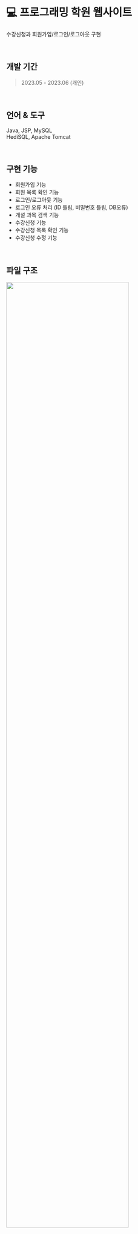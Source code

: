# :computer: 프로그래밍 학원 웹사이트
수강신청과 회원가입/로그인/로그아웃 구현

<br />

## 개발 기간
>2023.05 - 2023.06 (개인)
<br />

## 언어 & 도구
Java, JSP, MySQL <br />
HediSQL, Apache Tomcat

<br />

## 구현 기능
- 회원가입 기능
- 회원 목록 확인 기능
- 로그인/로그아웃 기능
- 로그인 오류 처리 (ID 틀림, 비밀번호 틀림, DB오류)
- 개설 과목 검색 기능
- 수강신청 기능
- 수강신청 목록 확인 기능
- 수강신청 수정 기능

<br />

## 파일 구조
<img src="https://github.com/na-kyoung/academy_website_jsp/assets/137421820/5486f5b4-e482-4385-b737-588f2009b81b" style="width:80%;"/>
<p></p>
<br />

<!--
![파일구조 최종](https://github.com/na-kyoung/academy_website_jsp/assets/137421820/5486f5b4-e482-4385-b737-588f2009b81b)
-->

## 파일 설명
| 파일 이름 | 내용 |
|-----|-----|
| main.jsp | 아무 곳이나 클릭 시 메인 홈페이지로 이동 |
| main_sub.jsp | 메인 홈페이지 |
| main_nav.jsp | 메인 - 내비게이션 바 |
| main_carousel.jsp | 메인 - 이미지 슬라이드 |
| main_service.jsp | 메인 - 과목 카드 |
| loginForm.jsp | 로그인 페이지 - 정보 입력 후 로그인 버튼을 클릭 시, loginProc.jsp로 처리 |
| loginProc.jsp | 로그인 성공/실패 처리 - 로그인 실패 시 원인이 뜨고, 로그인 성공 시 메인 홈페이지로 이동 |
| joinForm.jsp | 회원가입 페이지 - 정보 입력 후 회원가입 버튼을 클릭 시, joinProc.jsp로 이동 |
| joinProc.jsp | 회원가입 완료 페이지 - 입력한 정보를 확인 |
| joinList.jsp | 회원 목록 페이지 - 회원 목록 확인 |
| searchProc.jsp  | 검색 결과 페이지 - 프로그래밍 언어 검색 시, 해당 언어 개설 과목 결과 확인 |
| registerForm.jsp | 수강신청 페이지 - 정보 입력 후 신청하기 버튼을 클릭 시, registerProc.jsp로 이동 |
| registerProc.jsp | 수강신청 완료 페이지 - 입력한 정보를 확인 |
| registerList.jsp | 수강신청 목록 페이지 - 수강신청 목록을 확인하고, 이름을 클릭 시 registerInfo.jsp로 이동 |
| registerInfo.jsp | 수강신청 정보 확인 페이지 - 선택한 이름의 수강신청 정보를 확인하고 수정/삭제/돌아가기 가능 |
| registerModify.jsp | 수강신청 수정 페이지 - 정보 수정 후 수정하기 버튼 클릭 시, registerList.jsp로 이동 |
| registerModifyProc.jsp | 수강신청 수정 처리 |
| registerDeleteProc.jsp | 수강신청 삭제 처리 |
| loginDo.java | 회원 정보 |
| loginDao.java | 회원 정보 처리 |
| registerDo.java | 수강신청 정보 |
| registerDao.java | 수강신청 정보 처리 |
| subjectDo.java	 | 과목 정보 |
| subjectDao.java | 과목 정보 처리 |

<br />

## Result

<br />
